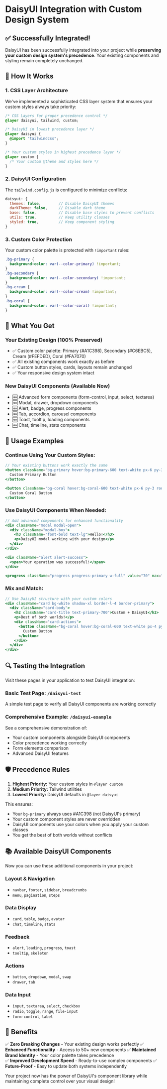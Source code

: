 # DaisyUI Integration with Custom Design System

## ✅ Successfully Integrated!

DaisyUI has been successfully integrated into your project while **preserving your custom design system's precedence**. Your existing components and styling remain completely unchanged.

## 🎯 How It Works

### 1. **CSS Layer Architecture**
We've implemented a sophisticated CSS layer system that ensures your custom styles always take priority:

```css
/* CSS Layers for proper precedence control */
@layer daisyui, tailwind, custom;

/* DaisyUI in lowest precedence layer */
@layer daisyui {
  @import "tailwindcss";
}

/* Your custom styles in highest precedence layer */
@layer custom {
  /* Your custom @theme and styles here */
}
```

### 2. **DaisyUI Configuration** 
The `tailwind.config.js` is configured to minimize conflicts:

```javascript
daisyui: {
  themes: false,        // Disable DaisyUI themes
  darkTheme: false,     // Disable dark theme
  base: false,          // Disable base styles to prevent conflicts
  utils: true,          // Keep utility classes
  styled: true,         // Keep component styling
}
```

### 3. **Custom Color Protection**
Your custom color palette is protected with `!important` rules:

```css
.bg-primary {
  background-color: var(--color-primary) !important;
}
.bg-secondary {
  background-color: var(--color-secondary) !important;
}
.bg-cream {
  background-color: var(--color-cream) !important;
}
.bg-coral {
  background-color: var(--color-coral) !important;
}
```

## 🚀 What You Get

### **Your Existing Design** (100% Preserved)
- ✅ Custom color palette: Primary (#A1C398), Secondary (#C6EBC5), Cream (#FEFDED), Coral (#FA7070)
- ✅ All existing components work exactly as before
- ✅ Custom button styles, cards, layouts remain unchanged
- ✅ Your responsive design system intact

### **New DaisyUI Components** (Available Now)
- 🆕 Advanced form components (form-control, input, select, textarea)
- 🆕 Modal, drawer, dropdown components
- 🆕 Alert, badge, progress components  
- 🆕 Tab, accordion, carousel components
- 🆕 Toast, tooltip, loading components
- 🆕 Chat, timeline, stats components

## 📖 Usage Examples

### **Continue Using Your Custom Styles:**
```jsx
// Your existing buttons work exactly the same
<button className="bg-primary hover:bg-primary-600 text-white px-6 py-3 rounded-lg">
  Custom Primary Button
</button>

<button className="bg-coral hover:bg-coral-600 text-white px-6 py-3 rounded-lg">
  Custom Coral Button  
</button>
```

### **Use DaisyUI Components When Needed:**
```jsx
// Add advanced components for enhanced functionality
<div className="modal modal-open">
  <div className="modal-box">
    <h3 className="font-bold text-lg">Hello!</h3>
    <p>DaisyUI modal working with your design</p>
  </div>
</div>

<div className="alert alert-success">
  <span>Your operation was successful!</span>
</div>

<progress className="progress progress-primary w-full" value="70" max="100"></progress>
```

### **Mix and Match:**
```jsx
// Use DaisyUI structure with your custom colors
<div className="card bg-white shadow-xl border-l-4 border-primary">
  <div className="card-body">
    <h2 className="card-title text-primary-700">Custom + DaisyUI</h2>
    <p>Best of both worlds!</p>
    <div className="card-actions">
      <button className="bg-coral hover:bg-coral-600 text-white px-4 py-2 rounded">
        Custom Button
      </button>
    </div>
  </div>
</div>
```

## 🔍 Testing the Integration

Visit these pages in your application to test DaisyUI integration:

### **Basic Test Page**: `/daisyui-test`
A simple test page to verify all DaisyUI components are working correctly

### **Comprehensive Example**: `/daisyui-example`
See a comprehensive demonstration of:
- Your custom components alongside DaisyUI components
- Color precedence working correctly
- Form elements comparison
- Advanced DaisyUI features

## 🛡️ Precedence Rules

1. **Highest Priority:** Your custom styles in `@layer custom`
2. **Medium Priority:** Tailwind utilities
3. **Lowest Priority:** DaisyUI defaults in `@layer daisyui`

This ensures:
- Your `bg-primary` always uses #A1C398 (not DaisyUI's primary)
- Your custom component styles are never overridden
- DaisyUI components use your colors when you apply your custom classes
- You get the best of both worlds without conflicts

## 📚 Available DaisyUI Components

Now you can use these additional components in your project:

### Layout & Navigation
- `navbar`, `footer`, `sidebar`, `breadcrumbs`
- `menu`, `pagination`, `steps`

### Data Display  
- `card`, `table`, `badge`, `avatar`
- `chat`, `timeline`, `stats`

### Feedback
- `alert`, `loading`, `progress`, `toast`
- `tooltip`, `skeleton`

### Actions
- `button`, `dropdown`, `modal`, `swap`
- `drawer`, `tab`

### Data Input
- `input`, `textarea`, `select`, `checkbox`
- `radio`, `toggle`, `range`, `file-input`
- `form-control`, `label`

## 🎉 Benefits

✅ **Zero Breaking Changes** - Your existing design works perfectly
✅ **Enhanced Functionality** - Access to 50+ new components
✅ **Maintained Brand Identity** - Your color palette takes precedence  
✅ **Improved Development Speed** - Ready-to-use complex components
✅ **Future-Proof** - Easy to update both systems independently

Your project now has the power of DaisyUI's component library while maintaining complete control over your visual design!

